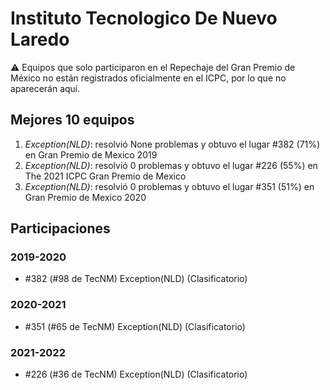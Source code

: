 # Instituto Tecnologico De Nuevo Laredo

:warning: Equipos que solo participaron en el Repechaje del Gran Premio de México no están registrados oficialmente en el ICPC, por lo que no aparecerán aquí.

## Mejores 10 equipos

1. _Exception(NLD)_: resolvió None problemas y obtuvo el lugar #382 (71%) en Gran Premio de Mexico 2019
1. _Exception(NLD)_: resolvió 0 problemas y obtuvo el lugar #226 (55%) en The 2021 ICPC Gran Premio de Mexico
1. _Exception(NLD)_: resolvió 0 problemas y obtuvo el lugar #351 (51%) en Gran Premio de Mexico 2020

## Participaciones

### 2019-2020

- #382 (#98 de TecNM) Exception(NLD) (Clasificatorio)

### 2020-2021

- #351 (#65 de TecNM) Exception(NLD) (Clasificatorio)

### 2021-2022

- #226 (#36 de TecNM) Exception(NLD) (Clasificatorio)



